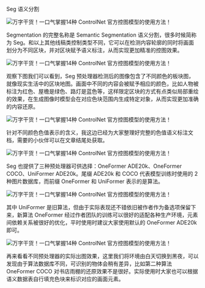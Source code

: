 Seg 语义分割

![万字干货！一口气掌握14种 ControlNet 官方控图模型的使用方法！](https://image.uisdc.com/wp-content/uploads/2023/09/uisdc-sx-20230925-30.jpg)

Segmentation 的完整名称是 Semantic Segmentation 语义分割，很多时候简称为 Seg。和以上其他线稿类控制类型不同，它可以在检测内容轮廓的同时将画面划分为不同区块，并对区块赋予语义标注，从而实现更加精准的控图效果。

![万字干货！一口气掌握14种 ControlNet 官方控图模型的使用方法！](https://image.uisdc.com/wp-content/uploads/2023/09/uisdc-sx-20230925-31.jpg)

观察下图我们可以看到，Seg 预处理器检测后的图像包含了不同颜色的板块图，就像现实生活中的区块地图。画面中不同的内容会被赋予相应的颜色，比如人物被标注为红色、屋檐是绿色、路灯是蓝色等，这样限定区块的方式有点类似局部重绘的效果，在生成图像时模型会在对应色块范围内生成特定对象，从而实现更加准确的内容还原。

![万字干货！一口气掌握14种 ControlNet 官方控图模型的使用方法！](https://image.uisdc.com/wp-content/uploads/2023/09/uisdc-sx-20230925-32.jpg)

针对不同颜色色值表示的含义，我这边已经为大家整理好完整的色值语义标注文档，需要的小伙伴可以在文章结尾处获取。

![万字干货！一口气掌握14种 ControlNet 官方控图模型的使用方法！](https://image.uisdc.com/wp-content/uploads/2023/09/uisdc-sx-20230925-33.jpg)

Seg 也提供了三种预处理器可供选择：OneFormer ADE20k、OneFormer COCO、UniFormer ADE20k。尾缀 ADE20k 和 COCO 代表模型训练时使用的 2 种图片数据库，而前缀 OneFormer 和 UniFormer 表示的是算法。

![万字干货！一口气掌握14种 ControlNet 官方控图模型的使用方法！](https://image.uisdc.com/wp-content/uploads/2023/09/uisdc-sx-20230925-34.jpg)

其中 UniFormer 是旧算法，但由于实际表现还不错依旧被作者作为备选项保留下来，新算法 OneFormer 经过作者团队的训练可以很好的适配各种生产环境，元素间依赖关系被很好的优化，平时使用时建议大家使用默认的 OneFormer ADE20k 即可。

![万字干货！一口气掌握14种 ControlNet 官方控图模型的使用方法！](https://image.uisdc.com/wp-content/uploads/2023/09/uisdc-sx-20230925-35.jpg)

再来看看不同预处理器的实际出图效果，这里我们将环境由白天切换到黑夜，可以发现由于算法数据库不同，可识别的物体会稍有差异，比如第二种算法 OneFormer COCO 对书店雨棚的还原效果不是很好。实际使用时大家也可以根据语义数据表自行填充色块来标识对应的画面元素。